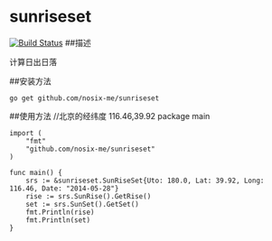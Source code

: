 sunriseset
========
[![Build Status](https://drone.io/github.com/nosix-me/sunriseset/status.png)](https://drone.io/github.com/nosix-me/sunriseset/latest)
##描述

计算日出日落

##安装方法
	
	go get github.com/nosix-me/sunriseset

##使用方法
    //北京的经纬度 116.46,39.92
    package main

	import (
		"fmt"
		"github.com/nosix-me/sunriseset"
	)

	func main() {
		srs := &sunriseset.SunRiseSet{Uto: 180.0, Lat: 39.92, Long: 116.46, Date: "2014-05-28"}
		rise := srs.SunRise().GetRise()
		set := srs.SunSet().GetSet()
		fmt.Println(rise)
		fmt.Println(set)
	}



	
